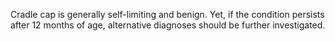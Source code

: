 Cradle cap is generally self-limiting and benign. Yet, if the condition persists after 12 months of age, alternative diagnoses should be further investigated.